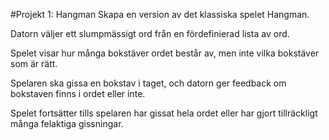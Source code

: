 #Projekt 1: Hangman
Skapa en version av det klassiska spelet Hangman.

Datorn väljer ett slumpmässigt ord från en fördefinierad lista av ord.

Spelet visar hur många bokstäver ordet består av, men inte vilka bokstäver som är rätt.

Spelaren ska gissa en bokstav i taget, och datorn ger feedback om bokstaven finns i ordet eller inte.

Spelet fortsätter tills spelaren har gissat hela ordet eller har gjort tillräckligt många felaktiga gissningar.
